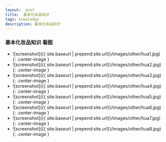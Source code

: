 ```yaml
---
layout:  post
title:  基本化妆品知识
tags: knowledge
description: 基本化妆品知识
---
```


### 基本化妆品知识 看图

* ![screenshot]({{ site.baseurl | prepend:site.url}}/images/other/hua1.jpg){: .center-image }
* ![screenshot]({{ site.baseurl | prepend:site.url}}/images/other/hua2.jpg){: .center-image }
* ![screenshot]({{ site.baseurl | prepend:site.url}}/images/other/hua3.jpg){: .center-image }
* ![screenshot]({{ site.baseurl | prepend:site.url}}/images/other/hua4.jpg){: .center-image }
* ![screenshot]({{ site.baseurl | prepend:site.url}}/images/other/hua5.jpg){: .center-image }
* ![screenshot]({{ site.baseurl | prepend:site.url}}/images/other/hua6.jpg){: .center-image }
* ![screenshot]({{ site.baseurl | prepend:site.url}}/images/other/hua7.jpg){: .center-image }
* ![screenshot]({{ site.baseurl | prepend:site.url}}/images/other/hua8.jpg){: .center-image }
